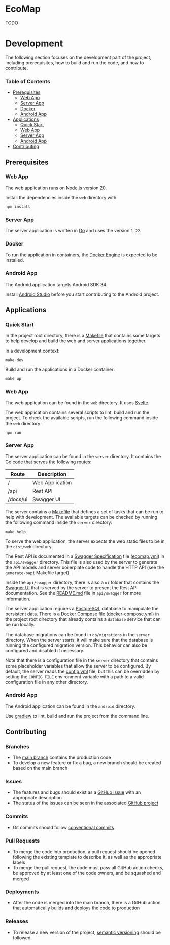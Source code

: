 # EcoMap

TODO

# Development

The following section focuses on the development part of the project, including prerequisites, how to build and run the code, and how to contribute.

### Table of Contents

- [Prerequisites](#prerequisites)
  - [Web App](#web-app)
  - [Server App](#server-app)
  - [Docker](#docker)
  - [Android App](#android-app)
- [Applications](#applications)
  - [Quick Start](#quick-start)
  - [Web App](#web-app-1)
  - [Server App](#server-app-1)
  - [Android App](#android-app-1)
- [Contributing](#contributing)

## Prerequisites

### Web App

The web application runs on [Node.js](https://nodejs.org/) version 20.

Install the dependencies inside the `web` directory with:

```shell
npm install
```

### Server App

The server application is written in [Go](https://go.dev/) and uses the version `1.22`.

### Docker

To run the application in containers, the [Docker Engine](https://docs.docker.com/engine/) is expected to be installed.

### Android App

The Android application targets Android SDK 34.

Install [Android Studio](https://developer.android.com/studio) before you start contributing to the Android project.

## Applications

### Quick Start

In the project root directory, there is a [Makefile](Makefile) that contains some targets to help develop and build the web and server applications together.

In a development context:

```shell
make dev
```

Build and run the applications in a Docker container:

```shell
make up
```

### Web App

The web application can be found in the `web` directory. It uses [Svelte](https://svelte.dev/).

The web application contains several scripts to lint, build and run the project. To check the available scripts, run the following command inside the `web` directory:

```shell
npm run
```

### Server App

The server application can be found in the `server` directory. It contains the Go code that serves the following routes:

| Route    | Description     |
|----------|-----------------|
| /        | Web Application |
| /api     | Rest API        |
| /docs/ui | Swagger UI      |

The server contains a [Makefile](server/Makefile) that defines a set of tasks that can be run to help with development. The available targets can be checked by running the following command inside the `server` directory:

```shell
make help
```

To serve the web application, the server expects the web static files to be in the `dist/web` directory.

The Rest API is documented in a [Swagger Specification](https://swagger.io/specification/v3/) file ([ecomap.yml](server/api/swagger/ecomap.yml)) in the `api/swagger` directory. This file is also used by the server to generate the API models and server boilerplate code to handle the HTTP API (see the `generate-oapi` Makefile target).

Inside the `api/swagger` directory, there is also a `ui` folder that contains the [Swagger UI](https://swagger.io/tools/swagger-ui/) that is served by the server to present the Rest API documentation. See the [README.md](server/api/swagger/README.md) file in `api/swagger` for more information.

The server application requires a [PostgreSQL](https://www.postgresql.org/) database to manipulate the persistent data. There is a [Docker Compose](https://docs.docker.com/compose/) file ([docker-compose.yml](docker-compose.yml)) in the project root directory that already contains a `database` service that can be run locally.

The database migrations can be found in `db/migrations` in the `server` directory. When the server starts, it will make sure that the database is running the configured migration version. This behavior can also be configured and disabled if necessary. 

Note that there is a configuration file in the `server` directory that contains some placeholder variables that allow the server to be configured. By default, the server reads the [config.yml](server/config.yml) file, but this can be overridden by setting the `CONFIG_FILE` environment variable with a path to a valid configuration file in any other directory.  

### Android App

The Android application can be found in the `android` directory.

Use [gradlew](android/gradlew) to lint, build and run the project from the command line.

## Contributing

### Branches

- The [main branch](https://github.com/Goncalo-Marques/ecomap/tree/main) contains the production code
- To develop a new feature or fix a bug, a new branch should be created based on the main branch

### Issues

- The features and bugs should exist as a [GitHub issue](https://github.com/Goncalo-Marques/ecomap/issues) with an appropriate description
- The status of the issues can be seen in the associated [GitHub project](https://github.com/users/Goncalo-Marques/projects/2)

### Commits

- Git commits should follow [conventional commits](https://www.conventionalcommits.org/en/v1.0.0/)

### Pull Requests

- To merge the code into production, a pull request should be opened following the existing template to describe it, as well as the appropriate labels
- To merge the pull request, the code must pass all GitHub action checks, be approved by at least one of the code owners, and be squashed and merged

### Deployments

- After the code is merged into the main branch, there is a GitHub action that automatically builds and deploys the code to production

### Releases

- To release a new version of the project, [semantic versioning](https://semver.org/) should be followed

